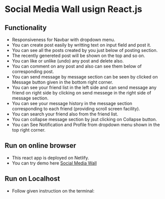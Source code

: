 # Social Media Wall usign React.js

##  Functionality
- Responsiveness for Navbar with dropdown menu.
- You can create post easily by writting text on input field and post it.
- You can see all the posts created by you just below of posting section.
- The recently genereted post will be shown on the top and so on.
- You can like or unlike (undo) any post and delete also.
- You can comment on any post and also can see them below of corresponding post.
- You can send message by message section can be seen by clicked on Message button given in the bottom right corner.
- You can see your friend list in the left side and can send message any friend on right side by clicking on send messege in the right side of message section.
- You can see your message history in the message section corresponding to each friend (providing scroll screen facility).
- You can search your friend also from the friend list.
- You can collapse message section by jsut clicking on Collapse button.
- You can See Notification and Profile from dropdown menu shown in the top right corner.

## Run on online browser
- This react app is deployed on Netlify.
- You can try demo here [Social Media Wall](https://luminous-lily-981ce8.netlify.app/)

## Run on Localhost
- Follow given instruction on the terminal:
